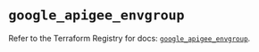 # `google_apigee_envgroup`

Refer to the Terraform Registry for docs: [`google_apigee_envgroup`](https://registry.terraform.io/providers/hashicorp/google-beta/6.31.0/docs/resources/google_apigee_envgroup).
